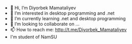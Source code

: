 - 👋 Hi, I’m Diyorbek Mamataliyev
- 👀 I’m interested in desktop programming and .net
- 🌱 I’m currently learning .net and desktop programming
- 💞️ I’m looking to collaborate on ...
- 📫 How to reach me: http://t.me/Diyorbek_Mamataliyev
- I'm student of NamSU

<!---
DiyorbekMamataliyev/DiyorbekMamataliyev is a ✨ special ✨ repository because its `README.md` (this file) appears on your GitHub profile.
You can click the Preview link to take a look at your changes.
--->
